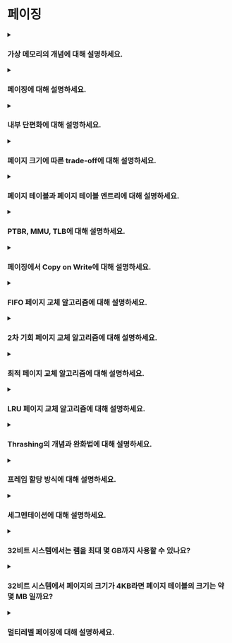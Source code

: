 # 페이징

<details>  
<summary><h3>가상 메모리의 개념에 대해 설명하세요.</h3></summary>

- 실행하고자 하는 프로그램의 일부만 메모리에 적재하여 실제 물리적인 메모리 크기보다 더 큰 프로세스도 실행할 수 있게 하는 기술
- 물리 메모리 크기를 넘어서는 경우 디스크의 스왑 영역을 추가로 사용하기도 함
- 페이징, 세그멘테이션 등의 메모리 관리 기법을 활용해 가상 메모리를 구현함

<details>  
<summary><h4>가상 주소와 물리 주소의 차이는 무엇인가요?</h4></summary>

##### 가상 주소
- 각 프로세스가 독립적으로 가지는 논리적 주소
- 프로세스가 자신의 메모리에 접근하기 위해 사용하는 주소
- 가상 주소 공간은 각 프로세스마다 분리되어 다른 프로세스와 주소 충돌이 발생하지 않음
- 페이징 시스템에서의 가상 주소는 페이지 번호와 오프셋으로 이루어짐

##### 물리 주소
- 실제 메모리내의 주소
- 운영체제는 페이지 테이블을 이용해 가상 주소를 물리 주소로 변환하여 매핑함
- 모든 가상 주소는 MMU(Memory Management Unit)을 통해 물리 주소로 변환된 후 실제 메모리에 접근할 수 있음
</details>
</details>

<details>  
<summary><h3>페이징에 대해 설명하세요.</h3></summary>

- 가상 메모리와 물리 메모리를 동일한 크기의 블록 단위로 나누어 관리하는 기법
- 가상 메모리의 블록을 페이지, 물리 메모리의 블록을 프레임이라 부름
- 페이지가 실제로 메모리에 로드될 때, 페이지 테이블을 통해 가상 메모리의 페이지가 물리 메모리의 프레임에 매핑됨

<details>  
<summary><h4>페이징이 외부 단편화 문제를 해결하는 방식을 설명하세요.</h4></summary>

- 페이징에서는 모든 페이지와 프레임의 크기가 동일하게 고정되어 있으므로, 다양한 크기의 빈 공간이 생기지 않아 외부 단편화가 발생하지 않음
- 다만, 페이지 크기보다 작은 데이터가 들어올 경우 페이지 내부 공간이 낭비되는 내부 단편화 문제가 발생할 수 있음
</details>
</details>

<details>  
<summary><h3>내부 단편화에 대해 설명하세요.</h3></summary>

- 할당된 메모리 블록 내에서 사용되지 않은 여유 공간
- 고정 크기 메모리 블록에 데이터를 할당할 때, 데이터 크기보다 블록 크기가 클 경우 공간이 남게됨
- 예를 들어, 4KB 크기의 페이지에 3.5KB의 데이터를 할당하면 0.5KB가 낭비되며, 이 0.5KB가 내부 단편화임
</details>

<details>  
<summary><h3>페이지 크기에 따른 trade-off에 대해 설명하세요.</h3></summary>

| 요소         | 페이지 크기 작을 때 | 페이지 크기 클 때 |
|------------|-------------|------------|
| 내부 단편화     | 적음          | 큼          |
| 페이지 테이블 크기 | 큼           | 작음         |
| 디스크 I/O    | 많음          | 적음         |
</details>

<details>  
<summary><h3>페이지 테이블과 페이지 테이블 엔트리에 대해 설명하세요.</h3></summary>

#### 페이지 테이블
- 페이지와 프레임 간의 매핑 정보를 저장하는 테이블
- 각 프로세스는 독립적인 페이지 테이블을 가지며, 이를 통해 가상 주소를 물리 주소로 변환할 수 있음
- 페이지 테이블은 일반적으로 메인 메모리에 저장됨
<br>

#### 페이지 테이블 엔트리
- 페이지 테이블의 각 행들을 페이지 테이블 엔트리(PTE)라 부름
- 각 엔트리에는 페이지 번호, 프레임 번호, 유효 비트, 보호 비트, 참조 비트, 수정 비트 등이 포함됨

##### 페이지 번호
- 가상 주소에서 특정 페이지를 식별하는 번호

##### 프레임 번호
- 물리 주소에서 특정 프레임을 식별하는 번호
- 페이지 번호와 결합하여 실제 물리 메모리 위치를 찾을 수 있음

##### 유효 비트
- 페이지가 메모리 내에 존재하는지 여부를 나타내는 비트(1: 메모리에 존재, 0: 디스크에 존재)
- 유효 비트가 0이면 페이지 폴트가 발생함
- 페이지 폴트가 발생하면, CPU는 기존의 작업을 백업하고 페이지 폴트 처리 루틴을 실행함
- 페이지 폴트 처리 루틴은 해당 페이지를 디스크에서 메모리로 가져온 뒤, 유효 비트를 1로 변경하여 페이지를 사용할 수 있도록 함

##### 보호 비트
- 페이지에 대한 접근 권한(읽기, 쓰기, 실행)을 나타내는 비트

##### 참조 비트
- 페이지가 최근 참조되었는지를 나타내는 비트(1: 최근에 접근된 페이지, 0: 최근에 접근되지 않은 페이지)
- 운영체제는 참조 비트를 이용해 페이지 교체 알고리즘을 관리함

##### 수정 비트(Dirty Bit)
- 페이지가 수정된 적이 있는지를 나타내는 비트(1: 수정된 페이지, 0: 수정되지 않은 페이지)
- 수정된 페이지는 나중에 디스크에 데이터를 저장할 때, 변경 사항을 반영해 저장함
- 이를 통해 해당 페이지가 메모리에서 제거되기 전에 수정된 내용을 디스크에 반영할 수 있음
</details>

<details>  
<summary><h3>PTBR, MMU, TLB에 대해 설명하세요.</h3></summary>

#### PTBR(Page Table Base Register)
- 현재 실행 중인 프로세스의 페이지 테이블 시작 주소를 저장하는 레지스터
- 각 프로세스는 독립적인 페이지 테이블을 가지고 있으며, PTBR은 해당 프로세스의 페이지 테이블을 가리킴
- 예를 들어, 프로세스 A가 실행 중일 때, PTBR은 프로세스 A의 페이지 테이블을 가리킴
- 운영체제가 컨텍스트 스위칭을 할 때마다, PTBR은 각 프로세스의 페이지 테이블을 정확하게 참조할 수 있도록 도와줌

#### MMU(Memory Management Unit)
- 가상 주소를 물리 주소로 변환하는 하드웨어
- 페이지 테이블을 참조하여 가상 주소를 물리 주소로 변환함
- MMU는 PTBR을 통해 현재 프로세스의 페이지 테이블을 찾고, 페이지 번호를 기반으로 프레임 번호를 얻은 후, 오프셋을 더해 물리 주소를 생성함
- 페이지 폴트가 발생하면, MMU는 운영체제에 신호를 보내어 페이지 폴트 처리 루틴을 실행하도록 유도함

#### TLB(Translation Lookaside Buffer)
- 페이지 테이블 엔트리의 일부 정보를 캐시한 메모리
- MMU는 페이지 테이블을 조회하기 전에 TLB를 먼저 확인함  
- TLB 히트: TLB에 찾는 페이지가 있는 경우, MMU는 페이지 테이블을 조회하지 않고 물리 주소를 계산함
- TLB 미스: TLB에 찾는 페이지가 없는 경우, MMU는 페이지 테이블을 조회하여 물리 주소를 계산하고, 그 결과를 TLB에 저장해 이후 빠르게 접근할 수 있도록 함

<details>  
<summary><h4>MMU와 TLB는 어디에 위치해 있나요?</h4></summary>

- MMU: CPU 내부에 위치
- TLB: 일반적으로 MMU 내부에 위치
</details>

<details>  
<summary><h4>컨텍스트 스위칭 발생 시 TLB는 어떻게 되는지 설명하세요.</h4></summary>

- 새 프로세스는 자신만의 독립적인 페이지 테이블을 사용하므로, 이전 프로세스의 TLB 정보는 더이상 유효하지 않음
- 따라서 TLB를 플러시(flush)하여 모든 TLB 엔트리를 무효화(invalidate)해야 함
- 즉, 컨텍스트 스위칭 후 TLB는 비워지며, 새로운 프로세스에 알맞은 TLB 엔트리가 채워지기 전까지는 TLB 미스가 증가함
- 이로 인해 초기에는 페이지 테이블 조회가 늘어나고 성능 저하가 발생할 수 있지만, 새로운 프로세스의 TLB가 다시 채워지면 성능이 회복됨
</details>

<details>  
<summary><h4>코어가 여러 개인 경우 TLB는 어떻게 동기화 할 수 있을까요?</h4></summary>

- 멀티 코어 시스템에서는 각 코어마다 독립적인 TLB를 가질 수 있기 때문에, 페이지 테이블이 수정될 때 TLB의 일관성 문제가 발생할 수 있음
- 페이지 테이블이 수정되면 해당 정보를 캐시하고 있는 TLB가 최신 정보를 반영하지 않을 수 있어, TLB 미스가 발생하거나 잘못된 주소 변환이 일어날 수 있음
- 이를 해결하기 위해 모든 코어의 TLB를 플러시하거나 특정 코어의 TLB를 플러시할 수 있음
</details>
</details>

<details>  
<summary><h3>페이징에서 Copy on Write에 대해 설명하세요.</h3></summary>

- 부모 프로세스에서 `fork()` 시스템 콜을 호출하면 자식 프로세스는 부모 프로세스의 페이지 테이블 엔트리를 복사함
- 이로 인해 부모와 자식 프로세스는 동일한 프레임을 참조하며, 부모와 자식의 페이지 테이블 엔트리는 읽기 전용(read only)으로 설정됨
- 만약 부모나 자식 프로세스가 데이터를 수정하려고 하면, 읽기 전용 설정으로 인해 페이지 폴트가 발생함 
- 운영체제는 페이지 폴트가 발생하면, 수정 대상 페이지를 복사하여 새로운 메모리 공간에 저장하고, 수정하려는 프로세스의 페이지 테이블 엔트리가 새로운 프레임을 가리키도록 함
- COW를 사용하면 `fork()` 이후 쓰기 작업이 없는 경우 메모리를 절약할 수 있고, 프로세스 생성 속도도 높일 수 있음
</details>

<details>  
<summary><h3>FIFO 페이지 교체 알고리즘에 대해 설명하세요.</h3></summary>

- 메모리에 페이지가 올라온 순서대로 교체하는 방식
- 즉, 가장 오래된 페이지를 먼저 교체함
- 구현은 간단하지만, 성능 측면에서 최적의 방법은 아님
</details>

<details>  
<summary><h3>2차 기회 페이지 교체 알고리즘에 대해 설명하세요.</h3></summary>

- FIFO 알고리즘의 단점을 어느정도 보완한 방식
- 기본적으로 FIFO와 마찬가지로 가장 오래된 페이지를 내보내지만, 페이지의 참조 비트가 1일 경우(참조된 적이 있는 경우) 해당 비트를 0으로 만들고, 페이지를 최근에 적재된 페이지로 취급함
- 즉, 한 번 더 기회를 받게 되어 자주 참조되는 페이지가 불필요하게 교체되지 않도록 함
</details>

<details>  
<summary><h3>최적 페이지 교체 알고리즘에 대해 설명하세요.</h3></summary>

- 가장 나중에 사용될 페이지를 교체하는 방식
- 이론적으로 최소 페이지 교체 횟수(가장 낮은 페이지 폴트 수)를 보장하는 알고리즘으로, 페이지 교체 알고리즘 중 가장 이상적인 방식임
- 그러나 실제 운영체제에서는 미래에 참조될 페이지를 예측할 수 없기 때문에 구현이 어려움
- 따라서 최적 페이지 교체 알고리즘은 일반적으로 다른 알고리즘의 성능 평가를 위한 기준으로 사용됨
</details>

<details>  
<summary><h3>LRU 페이지 교체 알고리즘에 대해 설명하세요.</h3></summary>

- 가장 오래전에 사용된 페이지를 교체하는 방식(Least Recently Used)
- '최근에 참조된 페이지는 가까운 미래에 다시 참조될 가능성이 높다'는 가정을 기반으로 한 알고리즘

<details>  
<summary><h4>프로세스가 사용할 수 있는 프레임이 3개 있고, 페이지 참조열이 [4, 2, 3, 4, 1, 2, 3, 5, 4, 3]일 때, LRU 알고리즘을 사용하면 몇 번의 페이지 폴트가 발생하나요?</h4></summary>

- 답: 8번
</details>
</details>

<details>  
<summary><h3>Thrashing의 개념과 완화법에 대해 설명하세요.</h3></summary>

#### 개념
- 시스템의 물리 메모리 공간이 부족하여 페이지가 너무 자주 교체되는 현상
- 지나친 페이지 교체로 인해 프로세스가 실제 실행되는 시간보다 페이징에 더 많은 시간을 소모하게 되어 CPU 이용률이 낮아지는 문제

#### 완화법
- 물리 메모리(RAM) 용량 확장
- 적절한 페이지 교체 알고리즘 선택
- 실행 중인 프로세스 수 줄이기
</details>

<details>  
<summary><h3>프레임 할당 방식에 대해 설명하세요.</h3></summary>

#### 개념
- 운영체제가 프로세스에 할당할 프레임 수를 결정하는 방식
- 잘못된 프레임 할당은 스래싱(thrashing)을 유발해 시스템 성능이 저하될 수 있음

<br>

#### 정적 프레임 할당 방식
- 프로세스를 시작할 때 고정적으로 프레임을 할당하는 방식
- 균등 할당 방식: 모든 프로세스에 동일한 수의 프레임을 할당하는 방식
- 비례 할당 방식: 각 프로세스의 크기나 메모리 요구 사항에 비례하여 프레임을 할당하는 방식

<br>

#### 동적 프레임 할당 방식
- 프로세스가 실행되는 동안 프로세스의 메모리 요구 사항에 따라 동적으로 프레임을 할당하는 방식
- 작업 집합 모델 기반: 실행 중인 프로세스가 일정 시간 동안 참조한 페이지들의 집합인 작업 집합을 기준으로 프레임을 할당하는 방식
- 페이지 폴트 빈도 기반: 페이지 폴트가 적게 발생하는 프로세스의 프레임을 회수하여 페이지 폴트가 자주 발생하는 프로세스에 프레임을 추가 할당하는 방식 
</details>

<details>  
<summary><h3>세그멘테이션에 대해 설명하세요.</h3></summary>

#### 세그멘테이션
- 프로그램을 코드, 데이터, 힙, 스택 등의 논리적 단위로 나누어 메모리를 관리하는 기법
- 각 세그먼트는 시작 주소(base address)와 길이(limit)를 가지며, 세그먼트마다 그 크기가 다를 수 있음
- 세그먼트의 크기는 가변적이기 때문에, 외부 단편화 문제가 발생할 수 있음

<details>  
<summary><h4>세그멘테이션과 페이징의 차이를 설명하세요.</h4></summary>

| **특징**        | **세그멘테이션**     | **페이징**       |
|---------------|----------------|---------------|
| **주소 체계**     | (세그먼트 번호, 오프셋) | (페이지 번호, 오프셋) |
| **메모리 관리 단위** | 세그먼트           | 페이지           |
| **크기**        | 가변             | 고정            |
| **논리적 의미**    | O              | X             |
| **외부 단편화**    | O              | X             |
| **내부 단편화**    | X              | O             |
| **복잡성**       | 복잡             | 간단            |
</details>

<details>  
<summary><h4>현대 운영체제에서 페이징이 세그멘테이션보다 더 자주 사용되는 이유는 무엇인가요?</h4></summary>

1. 외부 단편화 문제 발생하지 않음
2. 메모리 관리가 더 간편함
</details>
</details>

<details>  
<summary><h3>32비트 시스템에서는 램을 최대 몇 GB까지 사용할 수 있나요?</h3></summary>

- 32비트 시스템 = 32비트를 사용해 주소를 표현하는 시스템 = 2^32개의 수 표현 가능 = 4GB
</details>

<details>  
<summary><h3>32비트 시스템에서 페이지의 크기가 4KB라면 페이지 테이블의 크기는 약 몇 MB 일까요?</h3></summary>

- 페이지 테이블의 크기 = PTE * 행 수(페이지 수) = 4byte * 2^20 = 2^22byte = 4MB
- PTE는 물리 메모리의 프레임 번호를 저장해야하므로 20bit가 필요하고, 다른 정보들을 위해 12bit 정도가 더 필요하므로 최소 4byte의 공간이 필요함
</details>

<details>  
<summary><h3>멀티레벨 페이징에 대해 설명하세요.</h3></summary>

#### 페이징의 한계
- 32비트 시스템에서 페이지 크기가 4KB인 경우, 페이지 테이블의 크기는 약 4MB
- 이는 하나의 프로세스를 실행하기 위한 페이지 테이블 크기로, 프로세스 수가 증가하면 페이지 테이블이 차지하는 메모리도 함께 증가함
- 이러한 문제를 멀티레벨 페이징 기법을 사용하여 해결할 수 있음
- 페이지 크기를 늘려 페이지 테이블의 크기를 줄이는 방법도 있지만, 페이지 크기가 커짐에 따라 내부 단편화가 심해지므로 이 방식은 사용하지 않음

<br>

#### 멀티레벨 페이징
- 페이지 테이블을 페이지 크기 단위로 나누어 계층 구조로 관리하는 방식으로, 2단계 페이징이나 3단계 페이징 등이 있음
- 멀티레벨 페이징에서는 페이지 테이블 전체를 메모리에 상주시키지 않고 필요한 페이지 테이블만 동적으로 할당하므로 메모리 사용량을 절약할 수 있음
- 가상 주소는 다단계 인덱스와 페이지 오프셋으로 분할되며, 상위 레벨의 페이지 테이블은 하위 레벨 페이지 테이블을 참조하고, 최종적으로 물리 메모리의 페이지를 매핑함
- TLB miss 발생 시 여러 단계의 페이지 테이블에 순차적으로 접근해야 하므로 메모리 접근 오버헤드가 증가할 수 있음

<details>  
<summary><h4>2단계 페이징을 사용하는 32비트 시스템에서 페이지 크기가 4KB라면, 프로세스별로 메모리에 항상 유지해야하는 최소한의 페이지 테이블의 크기는 얼마일까요?</h4></summary>

- 32비트 시스템의 가상 메모리 주소 공간은 2^32byte이며, 페이지 크기가 4KB(2^12byte)이므로, 총 2^20개의 페이지를 사용할 수 있음
- 2^20개의 페이지를 2단계 페이징으로 관리하려면, 2^10개의 PTE를 가진 페이지 테이블을 2단계로 구성해야함(2^20 = 2^10 * 2^10)
- 각 PTE의 크기는 4byte이므로, 페이지 테이블 하나의 크기는 4KB(2^10 * 4byte)임
- 가상 주소를 물리 주소로 변환하려면 항상 두 단계를 거쳐야하므로, 상위 레벨 페이지 테이블과 하위 레벨 페이지 테이블이 메모리에 상주해야함
- 따라서 프로세스별로 메모리에 항상 유지해야하는 최소한의 페이지 테이블 크기는 8KB(4KB + 4KB)임
</details>

<details>  
<summary><h4>2단계 페이징을 사용하는 32비트 시스템에서 페이지 크기가 4KB라면, 가상 주소 `0x00402204`는 물리 주소로 어떻게 변환될까요?</h4></summary>

- 페이지 테이블의 PTE는 2^10개이며, 각 PTE는 다른 페이지 테이블을 가리킬 수 있으므로, 32비트 가상 주소 중 상위 20비트는 페이지 테이블 탐색을 위해 사용됨
- 페이지 크기가 4KB라면, 각 페이지 내 주소를 표현하기 위해 하위 12비트는 오프셋으로 사용됨
- 따라서 32비트 가상 주소는 2단계 페이징에서 다음과 같이 분할됨
  - 상위 10비트: 상위 레벨 페이지 테이블(PDE, Page Directory Entry) 인덱스
  - 중간 10비트: 하위 레벨 페이지 테이블(PTE, Page Table Entry) 인덱스
  - 하위 12비트: 페이지 오프셋
- `0x00402204`를 이진수로 표현하면 `0000 0000 0100 0000 0010 0010 0000 0100`임
- 이를 분할하면:
  - 상위 10비트(`0000 0000 01`): 상위 레벨 페이지 테이블의 두 번째 엔트리 참조
  - 중간 10비트(`00 0000 0010`): 하위 레벨 페이지 테이블의 세 번째 엔트리 참조
  - 하위 12비트(`0010 0000 0100`): 물리 페이지의 516번째 바이트를 가리킴
</details>

<details>  
<summary><h4>2단계 페이징을 사용하는 32비트 시스템에서 100개의 프로세스를 실행 중일때, 메모리에 항상 유지해야하는 페이지 테이블 크기는 얼마일까요?</h4></summary>

- 답: (4KB + 4KB) * 100 = 800KB 
</details>
</details>
